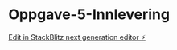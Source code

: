 # Oppgave-5-Innlevering

[Edit in StackBlitz next generation editor ⚡️](https://stackblitz.com/~/github.com/yaye2881/Oppgave-5-Innlevering)